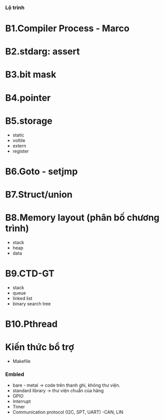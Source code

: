 ### Lộ trình
# B1.Compiler Process - Marco

# B2.stdarg: assert

# B3.bit mask

# B4.pointer

# B5.storage 
- static
- voltile
- extern
- register
# B6.Goto - setjmp

# B7.Struct/union

# B8.Memory layout (phân bố chương trình)
- stack
- heap
- data

# B9.CTD-GT
- stack
- queue
- linked list
- binary search tree


# B10.Pthread

# Kiến thức bổ trợ
- Makefile

### Embled
- bare - metal -> code trên thanh ghi, không thư viện.
- standard library -> thư viện chuẩn của hãng 
- GPIO
- Interrupt
- Timer
- Communication protocol (I2C, SPT, UART)
-CAN, LIN 